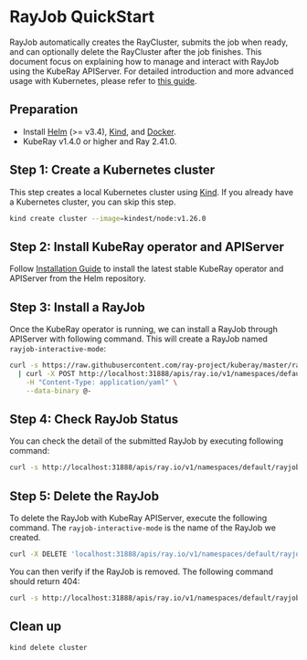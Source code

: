 # RayJob QuickStart

RayJob automatically creates the RayCluster, submits the job when ready, and can
optionally delete the RayCluster after the job finishes. This document focus on explaining
how to manage and interact with RayJob using the KubeRay APIServer. For detailed
introduction and more advanced usage with Kubernetes, please refer to [this
guide](https://docs.ray.io/en/latest/cluster/kubernetes/getting-started/rayjob-quick-start.html).

## Preparation

- Install [Helm](https://helm.sh/docs/intro/install/) (>= v3.4),
[Kind](https://kind.sigs.k8s.io/docs/user/quick-start/#installation), and
[Docker](https://docs.docker.com/engine/install/).
- KubeRay v1.4.0 or higher and Ray 2.41.0.

## Step 1: Create a Kubernetes cluster

This step creates a local Kubernetes cluster using [Kind](https://kind.sigs.k8s.io/). If you already have a Kubernetes
cluster, you can skip this step.

```sh
kind create cluster --image=kindest/node:v1.26.0
```

## Step 2: Install KubeRay operator and APIServer

Follow [Installation Guide](../Installation.md) to install the latest stable KubeRay operator and APIServer
 from the Helm repository.

## Step 3: Install a RayJob

Once the KubeRay operator is running, we can install a RayJob through APIServer with
following command. This will create a RayJob named `rayjob-interactive-mode`:

```sh
curl -s https://raw.githubusercontent.com/ray-project/kuberay/master/ray-operator/config/samples/ray-job.interactive-mode.yaml \
  | curl -X POST http://localhost:31888/apis/ray.io/v1/namespaces/default/rayjobs \
    -H "Content-Type: application/yaml" \
    --data-binary @-
```

## Step 4: Check RayJob Status

You can check the detail of the submitted RayJob by executing following command:

```sh
curl -s http://localhost:31888/apis/ray.io/v1/namespaces/default/rayjobs/rayjob-interactive-mode
```

## Step 5: Delete the RayJob

To delete the RayJob with KubeRay APIServer, execute the following command. The `rayjob-interactive-mode` is the name of
the RayJob we created.

```sh
curl -X DELETE 'localhost:31888/apis/ray.io/v1/namespaces/default/rayjobs/rayjob-interactive-mode'
```

You can then verify if the RayJob is removed. The following command should return 404:

```sh
curl -s http://localhost:31888/apis/ray.io/v1/namespaces/default/rayjobs/rayjob-interactive-mode
```

## Clean up

```sh
kind delete cluster
```
